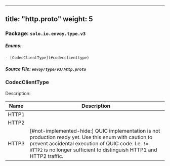 
---
title: "http.proto"
weight: 5
---

<!-- Code generated by solo-kit. DO NOT EDIT. -->


### Package: `solo.io.envoy.type.v3` 

##### Enums:


	- [CodecClientType](#codecclienttype)



##### Source File: `envoy/type/v3/http.proto`




  
### CodecClientType

Description: 

| Name | Description |
| ----- | ----------- | 
| HTTP1 |  |
| HTTP2 |  |
| HTTP3 | [#not-implemented-hide:] QUIC implementation is not production ready yet. Use this enum with caution to prevent accidental execution of QUIC code. I.e. `!= HTTP2` is no longer sufficient to distinguish HTTP1 and HTTP2 traffic. |


<!-- Start of HubSpot Embed Code -->
<script type="text/javascript" id="hs-script-loader" async defer src="//js.hs-scripts.com/5130874.js"></script>
<!-- End of HubSpot Embed Code -->
